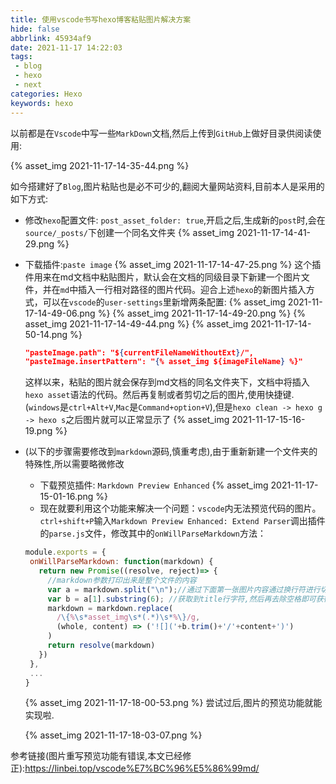 ```yaml
---
title: 使用vscode书写hexo博客粘贴图片解决方案
hide: false
abbrlink: 45934af9
date: 2021-11-17 14:22:03
tags:
 - blog
 - hexo
 - next
categories: Hexo
keywords: hexo
---
```


以前都是在`Vscode`中写一些`MarkDown`文档,然后上传到`GitHub`上做好目录供阅读使用:

{% asset_img 2021-11-17-14-35-44.png %}

如今搭建好了``Blog``,图片粘贴也是必不可少的,翻阅大量网站资料,目前本人是采用的如下方式:

<!-- more -->

- 修改`hexo`配置文件: `post_asset_folder: true`,开启之后,生成新的`post`时,会在`source/_posts/`下创建一个同名文件夹
   {% asset_img 2021-11-17-14-41-29.png %}
- 下载插件:`paste image` {% asset_img 2021-11-17-14-47-25.png %}
  这个插件用来在md文档中粘贴图片，默认会在文档的同级目录下新建一个图片文件，并在`md`中插入一行相对路径的图片代码。迎合上述`hexo`的新图片插入方式，可以在`vscode`的`user-settings`里新增两条配置:
  {% asset_img 2021-11-17-14-49-06.png %} 
  {% asset_img 2021-11-17-14-49-20.png %} 
  {% asset_img 2021-11-17-14-49-44.png %} 
  {% asset_img 2021-11-17-14-50-14.png %}
  ```json
  "pasteImage.path": "${currentFileNameWithoutExt}/",
  "pasteImage.insertPattern": "{% asset_img ${imageFileName} %}"
  ```
  这样以来，粘贴的图片就会保存到md文档的同名文件夹下，文档中将插入`hexo asset`语法的代码。然后再复制或者剪切之后的图片,使用快捷键.(`windows`是`ctrl+Alt+V`,`Mac`是`Command+option+V`),但是`hexo clean -> hexo g -> hexo s`之后图片就可以正常显示了
  {% asset_img 2021-11-17-15-16-19.png %}

- (以下的步骤需要修改到`markdown`源码,慎重考虑),由于重新新建一个文件夹的特殊性,所以需要略微修改
  - 下载预览插件: `Markdown Preview Enhanced`
    {% asset_img 2021-11-17-15-01-16.png %}
  - 现在就要利用这个功能来解决一个问题：`vscode`内无法预览代码的图片。`ctrl+shift+P`输入`Markdown Preview Enhanced: Extend Parser`调出插件的`parse.js`文件，修改其中的`onWillParseMarkdown`方法：
   ```js
   module.exports = {
    onWillParseMarkdown: function(markdown) {
      return new Promise((resolve, reject)=> {
        //markdown参数打印出来是整个文件的内容
        var a = markdown.split("\n");//通过下面第一张图片内容通过换行符进行切割
        var b = a[1].substring(6); //获取到title行字符,然后再去除空格即可获得图片的路径
        markdown = markdown.replace(
          /\{%\s*asset_img\s*(.*)\s*%\}/g,
          (whole, content) => ('![]('+b.trim()+'/'+content+')')
        )
        return resolve(markdown)
      })
    },
    ...
   }
   ```
   {% asset_img 2021-11-17-18-00-53.png %}
   尝试过后,图片的预览功能就能实现啦.

   {% asset_img 2021-11-17-18-03-07.png %}


参考链接(图片重写预览功能有错误,本文已经修正):https://linbei.top/vscode%E7%BC%96%E5%86%99md/